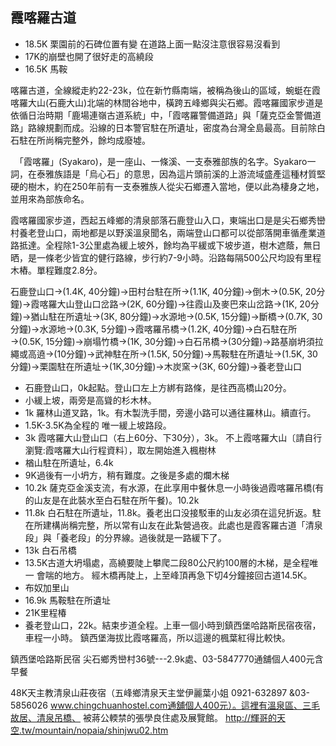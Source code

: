 ## 霞喀羅古道
* 18.5K 栗園前的石碑位置有變 在道路上面一點沒注意很容易沒看到
* 17K的崩壁也開了很好走的高繞段
* 16.5K 馬鞍

喀羅古道，全線縱走約22-23k，位在新竹縣南端，被稱為後山的區域，蜿蜓在霞喀羅大山(石鹿大山)北端的林間谷地中，橫跨五峰鄉與尖石鄉。霞喀羅國家步道是依循日治時期「鹿場連嶺古道系統」中，「霞喀羅警備道路」與「薩克亞金警備道路」路線規劃而成。沿線的日本警官駐在所遺址，密度為台灣全島最高。目前除白石駐在所尚稱完整外，餘均成廢墟。

　「霞喀羅」(Syakaro)，是一座山、一條溪、一支泰雅部族的名字。Syakaro一詞，在泰雅族語是「烏心石」的意思，因為這片頭前溪的上游流域盛產這種材質堅硬的樹木，約在250年前有一支泰雅族人從尖石鄉遷入當地，便以此為棲身之地，並用來為部族命名。

霞喀羅國家步道，西起五峰鄉的清泉部落石鹿登山入口，東端出口是是尖石鄉秀巒村養老登山口，兩地都是以野溪溫泉聞名，兩端登山口都可以從部落開車循產業道路抵達。全程除1-3公里處為緩上坡外，餘均為平緩或下坡步道，樹木遮蔭，無日晒，是一條老少皆宜的健行路線，步行約7-9小時。沿路每隔500公尺均設有里程木樁。單程難度2.8分。

石鹿登山口→(1.4K, 40分鐘)→田村台駐在所→(1.1K, 40分鐘)→倒木→(0.5K, 20分鐘)→霞喀羅大山登山口岔路→(2K, 60分鐘)→往霞山及麥巴來山岔路→(1K, 20分鐘)→猶山駐在所遺址→(3K, 80分鐘)→水源地→(0.5K, 15分鐘)→斷橋→(0.7K, 30分鐘)→水源地→(0.3K, 5分鐘)→霞喀羅吊橋→(1.2K, 40分鐘)→白石駐在所→(0.5K, 15分鐘)→崩塌竹橋→(1K, 30分鐘)→白石吊橋→(30分鐘)→路基崩坍須拉繩或高遶→(10分鐘)→武神駐在所→(1.5K, 50分鐘)→馬鞍駐在所遺址→(1.5K, 30分鐘)→栗園駐在所遺址→(1K,30分鐘)→木炭窯→(3K, 60分鐘)→養老登山口

* 石鹿登山口，0k起點。登山口左上方綁有路條，是往西高橋山20分。
* 小緩上坡，兩旁是高聳的杉木林。
* 1k 羅林山道叉路，1k。有木製洗手間，旁邊小路可以通往羅林山。續直行。
* 1.5K-3.5K為全程的 唯一緩上坡路段。
* 3k 霞喀羅大山登山口（右上60分、下30分），3k。 不上霞喀羅大山〔請自行瀏覽:霞喀羅大山行程資料〕，取左開始進入楓樹林
* 楢山駐在所遺址，6.4k
* 9K過後有一小坍方，稍有難度。之後是多處的爛木梯
* 10.2k 薩克亞金溪支流，有水源，在此享用中餐休息一小時後過霞喀羅吊橋(有的山友是在此裝水至白石駐在所午餐)。10.2k
* 11.8k 白石駐在所遺址，11.8k。養老出口没接駁車的山友必須在這兒折返。駐在所建構尚稱完整，所以常有山友在此紮營過夜。此處也是霞客羅古道「清泉段」與「養老段」的分界線。過後就是一路緩下了。
* 13k 白石吊橋
* 13.5K古道大坍塌處，高繞要陡上攀爬二段80公尺約100層的木梯，是全程唯一 會喘的地方。 經木橋再陡上，上至峰頂再急下切4分鐘接回古道14.5K。
* 布奴加里山
* 16.9k 馬鞍駐在所遺址
* 21K里程椿
* 養老登山口，22k。結束步道全程。上車一個小時到鎮西堡哈路斯民宿夜宿，車程一小時。 鎮西堡海拔比霞喀羅高，所以這邊的楓葉紅得比較快。

鎮西堡哈路斯民宿 尖石鄉秀巒村36號---2.9k處、03-5847770通舖個人400元含早餐

48K天主教清泉山莊夜宿（五峰鄉清泉天主堂伊麗葉小姐  0921-632897 &03-5856026 www.chingchuanhostel.com通舖個人400元）。這裡有溫泉區、三毛故居、清泉吊橋、 被蔣公輭禁的張學良住處及展覽館。
http://輝哥的天空.tw/mountain/nopaia/shinjwu02.htm
